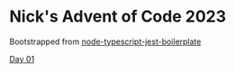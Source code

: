 # Nick's Advent of Code 2023

Bootstrapped from [node-typescript-jest-boilerplate](https://github.com/bschlenk/node-typescript-jest-boilerplate)

[Day 01](https://github.com/nickolu/advent-of-code-2023/tree/main/src/day-01)

